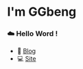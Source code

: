 # I'm GGbeng

### :cloud: Hello Word !

- :ledger: [Blog](http://blog.ggbeng.shop)
- :computer: [Site](http://www.ggbeng.shop)
